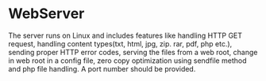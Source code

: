 # WebServer


The server runs on Linux and includes features like handling HTTP GET request, handling content types(txt, html, jpg, zip. rar, pdf, php etc.), sending proper HTTP error codes, serving the files from a web root, change in web root in a config file, zero copy optimization using sendfile method and php file handling. A port number should be provided. 
